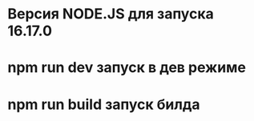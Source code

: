 # Версия NODE.JS для запуска 16.17.0
# npm run dev запуск в дев режиме
# npm run build запуск билда
